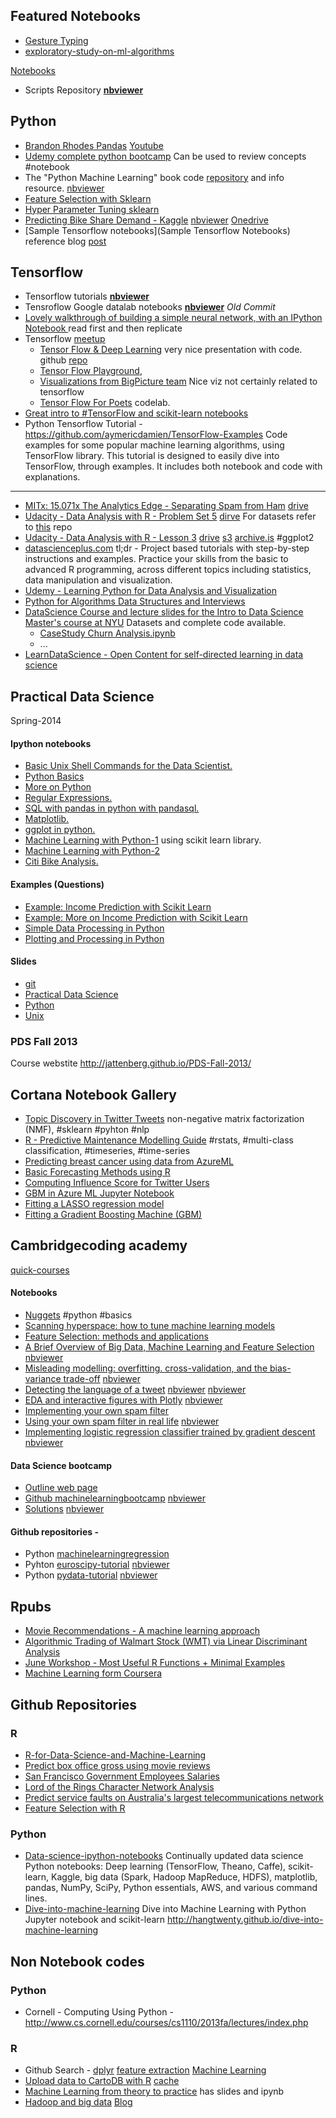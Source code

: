 

## Featured Notebooks 
- [Gesture Typing](http://nbviewer.jupyter.org/url/norvig.com/ipython/Gesture%20Typing.ipynb)
- [exploratory-study-on-ml-algorithms](https://www.kaggle.com/sharmasanthosh/allstate-claims-severity/exploratory-study-on-ml-algorithms)



[Notebooks](http://nbviewer.jupyter.org/github/vikasgupta1812/wiki/tree/gh-pages/notebooks/) 
- Scripts Repository [**nbviewer**](http://nbviewer.jupyter.org/github/vikasgupta1812/scripts/tree/master/) 

## Python
- [Brandon Rhodes Pandas](http://nbviewer.jupyter.org/github/brandon-rhodes/pycon-pandas-tutorial/tree/master/) [Youtube](https://www.youtube.com/watch?v=5JnMutdy6Fw)
- [Udemy complete python bootcamp](https://github.com/vikasgupta1812/Complete-Python-Bootcamp/tree/master/#complete-python-bootcamp) Can be used to review concepts #notebook
- The "Python Machine Learning" book code [repository](https://github.com/rasbt/python-machine-learning-book) and info resource. [nbviewer](http://nbviewer.jupyter.org/github/rasbt/python-machine-learning-book)
- [Feature Selection with Sklearn](http://nbviewer.ipython.org/github/jaganadhg/data_science_notebooks/blob/master/sklearn/scikit_learn_feature_selection.ipynb)
- [Hyper Parameter Tuning sklearn](http://nbviewer.ipython.org/github/jaganadhg/data_science_notebooks/blob/master/sklearn/sklearn_grid_search.ipynb)
- [Predicting Bike Share Demand - Kaggle](https://github.com/ganesh-krishnan/bikeshareDemand/tree/2576ae9fdded6e70e250ac1fa19e363d833792ba#predicting-bike-share-demand-learning-by-eking-out-maximum-performance) [nbviewer](http://nbviewer.jupyter.org/github/ganesh-krishnan/bikeshareDemand/tree/2576ae9fdded6e70e250ac1fa19e363d833792ba/) [Onedrive](https://onedrive.live.com/?id=46DDE5F519C073A0%2115849&cid=46DDE5F519C073A0)
- [Sample Tensorflow notebooks](Sample Tensorflow Notebooks) reference blog [post](https://blogs.technet.microsoft.com/machinelearning/2016/11/28/deep-learning-made-easy-in-azure/) 


## Tensorflow 
- Tensorflow tutorials [**nbviewer**](http://nbviewer.jupyter.org/github/pkmital/tensorflow_tutorials/tree/master/notebooks/)
- Tensroflow Google datalab notebooks  [**nbviewer**](http://nbviewer.jupyter.org/github/GoogleCloudPlatform/datalab/blob/a82d95f40a4c5faf9cfd527afb86f801ced6f969/content/datalab/samples/TensorFlow%20Machine%20Learning%20with%20Financial%20Data%20on%20Google%20Cloud%20Platform.ipynb) _Old Commit_
- [Lovely walkthrough of building a simple neural network, with an IPython Notebook ](http://cs231n.github.io/neural-networks-case-study/) read first and then replicate
- Tensorflow [meetup](http://www.meetup.com/gdgnyc/events/230848397/?from=ref)
    - [Tensor Flow & Deep Learning](https://docs.google.com/presentation/d/1TVixw6ItiZ8igjp6U17tcgoFrLSaHWQmMOwjlgQY9co/pub?slide=id.p) very nice presentation with code. github [repo](https://github.com/martin-gorner/tensorflow-mnist-tutorial)
    - [Tensor Flow Playground](http://playground.tensorflow.org/#activation=tanh&batchSize=10&dataset=circle&regDataset=reg-plane&learningRate=0.03&regularizationRate=0&noise=0&networkShape=4,2&seed=[masked]&showTestData=false&discretize=false&percTrainData=50&x=true&y=true&xTimesY=false&xSquared=false&ySquared=false&cosX=false&sinX=false&cosY=false&sinY=false&collectStats=false&problem=classification&initZero=false),
    - [Visualizations from BigPicture team](https://research.google.com/bigpicture/) Nice viz not certainly related to tensorflow
    - [Tensor Flow For Poets](https://codelabs.developers.google.com/codelabs/tensorflow-for-poets/index.html?index=..%2F..%2Fio2016#0) codelab.
- [Great intro to #TensorFlow and scikit-learn notebooks](https://github.com/PythonWorkshop/intro-to-tensorflow/blob/master/Wine-Quality/Wine%20Quality.ipynb)
- Python Tensorflow Tutorial - https://github.com/aymericdamien/TensorFlow-Examples
Code examples for some popular machine learning algorithms, using TensorFlow library. This tutorial is designed to easily dive into TensorFlow, through examples. It includes both notebook and code with explanations. 

----


- [MITx: 15.071x The Analytics Edge - Separating Spam from Ham](http://rstudio-pubs-static.s3.amazonaws.com/15854_fb25ca65439d4af4a48512d9abf943c7.html) [drive](https://drive.google.com/file/d/0B0J1O2jMMERWOUFFdkdVVlNQTkU/view?usp=drivesdk)
- [Udacity - Data Analysis with R - Problem Set 5](https://rpubs.com/mistophiles/ud651_problemset5) [dirve](https://drive.google.com/file/d/0B0J1O2jMMERWY21hVWJFTEVDaFk/view?usp=drivesdk) For datasets refer to [this](https://github.com/rajatsaxena/DataAnalysisCourse) repo
- [Udacity - Data Analysis with R - Lesson 3](https://rpubs.com/mistophiles/ud651_lesson3) [drive](https://drive.google.com/file/d/0B0J1O2jMMERWYjI1QjdINmVabjA/view?usp=drivesdk) [s3](https://s3.amazonaws.com/storagecheckpersonal/Udacity+-+Data+Analysis+with+R+-+Lesson+3.html?X-Amz-Date=20160607T031442Z&X-Amz-Expires=300&X-Amz-Algorithm=AWS4-HMAC-SHA256&X-Amz-Signature=c79ae5d35f6d7bbfd1ecec7fd7b8c322f46f5902dc03f40d2c194f1051ea2e79&X-Amz-Credential=ASIAJCTEUXOIKVY7R2IQ/20160607/us-east-1/s3/aws4_request&X-Amz-SignedHeaders=Host&x-amz-security-token=FQoDYXdzELT//////////wEaDJsM6B7oCQpcaRN47iLHAYKsCzxLaBt/e3kbTrrHdvESWgld5dL9Vf9cjyJzJkys0arxpQ4saxNMFvZEUk3JwNDDVWpLgqscasuIO5sai3xudsZUewNTenXvL5yCKwUnVdzUVC4fYrFNOcMbGUH9eqZ5q8/XwpZYyHytdZBZ9j4KyMQLSoEXqNBaY4/3ycOGBEGGlQdi9ePnUJYOO2baRoU3XcoffyR0XhQyrZ2NVfcJH/u/ElTuLGZowSHUOtv2GCmXhHdzXHlHNiDmixCfowWBs8hTX0co1PfYugU%3D) [archive.is](http://archive.is/swHoJ) #ggplot2 
- [datascienceplus.com](http://www.datascienceplus.com) tl;dr - Project based tutorials with step-by-step instructions and examples. Practice your skills from the basic to advanced R programming, across different topics including statistics, data manipulation and visualization. 
- [Udemy - Learning Python for Data Analysis and Visualization](https://github.com/vikasgupta1812/Udemy-notes) 
- [Python for Algorithms Data Structures and Interviews](https://github.com/vikasgupta1812/Python-for-Algorithms--Data-Structures--and-Interviews)
- [DataScience Course and lecture slides for the Intro to Data Science Master's course at NYU](https://github.com/vikasgupta1812/DataScienceCourse) Datasets and complete code available. 
	- [CaseStudy Churn Analysis.ipynb](http://nbviewer.jupyter.org/github/vikasgupta1812/DataScienceCourse/blob/master/ipython/CaseStudy_Churn_Analysis.ipynb)
	- ... 
- [LearnDataScience - Open Content for self-directed learning in data science](https://github.com/vikasgupta1812/LearnDataScience#ipython-notebooks--)

## Practical Data Science
Spring-2014

#### Ipython notebooks  

- [Basic Unix Shell Commands for the Data Scientist.](http://nbviewer.jupyter.org/github/vikasgupta1812/PDS-Spring-2014/blob/master/ipython_notebooks/Basic%20Unix%20Shell%20Commands%20for%20the%20Data%20Scientist.ipynb)
- [Python Basics](http://nbviewer.jupyter.org/github/vikasgupta1812/PDS-Spring-2014/blob/master/ipython_notebooks/Python%20Basics%20%28Practical%20Data%20Science%29.ipynb)
- [More on Python](http://nbviewer.jupyter.org/github/vikasgupta1812/PDS-Spring-2014/blob/master/ipython_notebooks/More%20on%20Python%20%28Practical%20Data%20Science%29.ipynb)
- [Regular Expressions.](http://nbviewer.jupyter.org/github/vikasgupta1812/PDS-Spring-2014/blob/master/ipython_notebooks/Regular%20Expressions.ipynb)
- [SQL with pandas in python with pandasql.](http://nbviewer.jupyter.org/github/vikasgupta1812/PDS-Spring-2014/blob/master/ipython_notebooks/SQL%20with%20pandas%20in%20python%20with%20pandasql.ipynb)
- [Matplotlib.](http://nbviewer.jupyter.org/github/vikasgupta1812/PDS-Spring-2014/blob/master/ipython_notebooks/Matplotlib.ipynb)
- [ggplot in python.](http://nbviewer.jupyter.org/github/vikasgupta1812/PDS-Spring-2014/blob/master/ipython_notebooks/ggplot%20in%20python.ipynb)
- [Machine Learning with Python-1](http://nbviewer.jupyter.org/github/vikasgupta1812/PDS-Spring-2014/blob/master/ipython_notebooks/Briefly%21%20Machine%20Learning%20with%20Python%20%28Practical%20Data%20Science%29.ipynb) using scikit learn library.
- [Machine Learning with Python-2](http://nbviewer.jupyter.org/github/vikasgupta1812/PDS-Spring-2014/blob/master/ipython_notebooks/Machine%20Learning%20with%20Python.ipynb)
- [Citi Bike Analysis.](http://nbviewer.jupyter.org/github/vikasgupta1812/PDS-Spring-2014/blob/master/ipython_notebooks/Citi%20Bike%20Analysis.ipynb)

#### Examples (Questions)
- [Example: Income Prediction with Scikit Learn](https://github.com/vikasgupta1812/PDS-Spring-2014/blob/master/examples/income_prediction_with_scikit.md#example-income-prediction-with-scikit-learn)
- [Example: More on Income Prediction with Scikit Learn](https://github.com/vikasgupta1812/PDS-Spring-2014/blob/master/examples/income_prediction_with_scikit_2.md#example-more-on-income-prediction-with-scikit-learn)
- [Simple Data Processing in Python](https://github.com/vikasgupta1812/PDS-Spring-2014/blob/master/examples/simple_data_processing_py.md#example-simple-data-processing-in-python)
- [Plotting and Processing in Python](https://github.com/vikasgupta1812/PDS-Spring-2014/blob/master/examples/simple_plotting_with_python.md#example-plotting-and-processing-in-python)

#### Slides
- [git](https://github.com/vikasgupta1812/PDS-Spring-2014/blob/master/slides_pdf/git.pdf)
- [Practical Data Science](https://github.com/vikasgupta1812/PDS-Spring-2014/blob/master/slides_pdf/pds1.pdf)
- [Python](https://github.com/vikasgupta1812/PDS-Spring-2014/blob/master/slides_pdf/python.pdf)
- [Unix](https://github.com/vikasgupta1812/PDS-Spring-2014/blob/master/slides_pdf/unix.pdf)

### PDS Fall 2013
Course webstite http://jattenberg.github.io/PDS-Fall-2013/


## Cortana Notebook Gallery
- [Topic Discovery in Twitter Tweets](https://gallery.cortanaintelligence.com/Notebook/Topic-Discovery-in-Twitter-Tweets-1) non-negative matrix factorization (NMF), #sklearn #pyhton #nlp
- [R - Predictive Maintenance Modelling Guide](https://gallery.cortanaintelligence.com/Notebook/Predictive-Maintenance-Modelling-Guide-R-Notebook-1) #rstats, #multi-class classification, #timeseries, #time-series
- [Predicting breast cancer using data from AzureML](https://gallery.cortanaintelligence.com/Notebook/Predicting-breast-cancer-using-data-from-AzureML-4)
- [Basic Forecasting Methods using R](https://gallery.cortanaintelligence.com/Notebook/Basic-Forecasting-Methods-using-R-1) 
- [Computing Influence Score for Twitter Users](https://gallery.cortanaintelligence.com/Notebook/Computing-Influence-Score-for-Twitter-Users-1)
- [GBM in Azure ML Jupyter Notebook](https://gallery.cortanaintelligence.com/Notebook/GBM-in-Azure-ML-Jupyter-Notebook-4)
- [Fitting a LASSO regression model](https://gallery.cortanaintelligence.com/Notebook/Fitting-a-LASSO-regression-model-and-publishing-to-Azure-ML-using-R-5)
- [Fitting a Gradient Boosting Machine (GBM) ](https://gallery.cortanaintelligence.com/Notebook/Fitting-a-Gradient-Boosting-Machine-GBM-and-publishing-to-AzureML-using-R-6)


## Cambridgecoding academy
[quick-courses](http://online.cambridgecoding.com/quick-courses)


#### Notebooks 
- [Nuggets](http://nbviewer.jupyter.org/github/cambridgecoding/tutorials/blob/master/FebruaryNuggets/Nuggets.ipynb) #python #basics
- [Scanning hyperspace: how to tune machine learning models](http://nbviewer.jupyter.org/urls/s3-eu-west-1.amazonaws.com/com.cambridgecoding.students/cca_admin/notebooks/2f890508a400ae12c39fa070c5daf954/notebook.ipynb)
- [Feature Selection: methods and applications](http://online.cambridgecoding.com/notebooks/cca_admin/feature-selection-methods-and-applications-2)
- [A Brief Overview of Big Data, Machine Learning and Feature Selection](http://online.cambridgecoding.com/notebooks/cca_admin/a-brief-overview-of-big-data-machine-learning-and-feature-selection) [nbviewer](http://nbviewer.jupyter.org/urls/s3-eu-west-1.amazonaws.com/com.cambridgecoding.students/cca_admin/notebooks/5e6c0f765b8828c620273701e532cc12/notebook.ipynb)
- [Misleading modelling: overfitting. cross-validation, and the bias-variance trade-off](http://online-dev.cambridgecoding.com/notebooks/cca_admin/misleading-modelling-overfitting-crossvalidation-and-the-biasvariance-tradeoff) [nbviewer](http://nbviewer.jupyter.org/urls/s3-eu-west-1.amazonaws.com/com.cambridgecoding.students/cca_admin/notebooks/ef329873a2ee75012ec579d7e214fbb7/notebook.ipynb)
- [Detecting the language of a tweet](http://online.cambridgecoding.com/notebooks/nsorros/detecting-the-language-of-a-tweet-4) [nbviewer](http://nbviewer.jupyter.org/urls/s3-eu-west-1.amazonaws.com/com.cambridgecoding.students/nsorros/notebooks/99423bb09a1cbb1647f333cad9e66205/notebook.ipynb) [nbviewer](http://nbviewer.jupyter.org/urls/s3-eu-west-1.amazonaws.com/com.cambridgecoding.students/nsorros/notebooks/99423bb09a1cbb1647f333cad9e66205/notebook.ipynb) 
- [EDA and interactive figures with Plotly](http://online.cambridgecoding.com/notebooks/cca_admin/eda-and-interactive-figures-with-plotly)  [nbviewer](http://nbviewer.jupyter.org/urls/s3-eu-west-1.amazonaws.com/com.cambridgecoding.students/cca_admin/notebooks/2d7c70bdfacee4fd101a05028db3fd28/notebook.ipynb)
- [Implementing your own spam filter](https://blog.cambridgecoding.com/2016/01/25/implementing-your-own-spam-filter/)
- [Using your own spam filter in real life](http://online.cambridgecoding.com/notebooks/cca_admin/using-your-own-spam-filter-in-real-life)  [nbviewer](http://nbviewer.jupyter.org/urls/s3-eu-west-1.amazonaws.com/com.cambridgecoding.students/cca_admin/notebooks/3438a1f39b93ef8e8fe22e78ac40d0b7/notebook.ipynb)
- [Implementing logistic regression classifier trained by gradient descent](http://online.cambridgecoding.com/notebooks/eWReNYcAfB/implementing-logistic-regression-classifier-trained-by-gradient-descent-4) [nbviewer](http://nbviewer.jupyter.org/urls/s3-eu-west-1.amazonaws.com/com.cambridgecoding.students/eWReNYcAfB/notebooks/1270b9997b364b502607eaa007044088/notebook.ipynb)

#### Data Science bootcamp 
- [Outline web page](https://cambridgecoding.com/datascience-bootcamp#outline)
- [Github machinelearningbootcamp](https://github/cambridgecoding/machinelearningbootcamp) [nbviewer](http://nbviewer.jupyter.org/github/cambridgecoding/machinelearningbootcamp)
- [Solutions](https://github.com/vikasgupta1812/machinelearningbootcamp) [nbviewer](http://nbviewer.jupyter.org/github/sandragreiss/machinelearningbootcamp)

#### Github repositories - 
- Python [machinelearningregression](https://github.com/cambridgecoding/machinelearningregression)
- Pyhton [euroscipy-tutorial](https://github.com/cambridgecoding/euroscipy-tutorial)  [nbviewer](http://nbviewer.jupyter.org/github/cambridgecoding/euroscipy-tutorial)
- Python [pydata-tutorial](https://github.com/cambridgecoding/pydata-tutorial) [nbviewer](http://nbviewer.jupyter.org/github.com/cambridgecoding/pydata-tutorial)

## Rpubs 
- [Movie Recommendations - A machine learning approach](http://rpubs.com/conlaw/movierecommend)
- [Algorithmic Trading of Walmart Stock (WMT) via Linear Discriminant Analysis](http://rpubs.com/zpollak/trading_lda_wmt)
- [June Workshop - Most Useful R Functions + Minimal Examples](http://rpubs.com/crt34/june_workshop)
- [Machine Learning form Coursera](http://rstudio-pubs-static.s3.amazonaws.com/19460_cd418196d20548ae9d0f4a8e497f4a31.html)

## Github Repositories

### R
- [R-for-Data-Science-and-Machine-Learning](http://nbviewer.jupyter.org/github/Pierian-Data/NYC-Data-Training-20160606/tree/37156f4658d3acc19fddf65cefe7a04930cae5b1/R-Course/)
- [Predict box office gross using movie reviews](http://nbviewer.jupyter.org/github/janie128/Project-movies/blob/master/Box_Office_Predictions.ipynb)
- [San Francisco Government Employees Salaries](http://nbviewer.jupyter.org/github/janie128/Random_Projects/blob/master/SFsalaries.ipynb)
- [Lord of the Rings Character Network Analysis](http://nbviewer.jupyter.org/github/janie128/Random_Projects/blob/master/LOTRCharacters/LOTRCharacters.ipynb)
- [Predict service faults on Australia's largest telecommunications network](http://nbviewer.jupyter.org/github/janie128/Random_Projects/blob/master/KaggleTelstra/KaggleTelstra.ipynb)
- [Feature Selection with R](http://nbviewer.ipython.org/github/jaganadhg/data_science_notebooks/blob/master/R/feature_selection_with_r.ipynb)


### Python
- [Data-science-ipython-notebooks](https://github.com/donnemartin/data-science-ipython-notebooks) Continually updated data science Python notebooks: Deep learning (TensorFlow, Theano, Caffe), scikit-learn, Kaggle, big data (Spark, Hadoop MapReduce, HDFS), matplotlib, pandas, NumPy, SciPy, Python essentials, AWS, and various command lines.
- [Dive-into-machine-learning](https://github.com/hangtwenty/dive-into-machine-learning) Dive into Machine Learning with Python Jupyter notebook and scikit-learn http://hangtwenty.github.io/dive-into-machine-learning


## Non Notebook codes 
### Python
- Cornell - Computing Using Python -http://www.cs.cornell.edu/courses/cs1110/2013fa/lectures/index.php

### R
- Github Search - [dplyr](https://github.com/search?utf8=%E2%9C%93&q=%22text%2Fx-r-source%22+dplyr&type=Code&ref=searchresults) [feature extraction](https://github.com/search?utf8=%E2%9C%93&q=%22text%2Fx-r-source%22+feature+extraction&type=Code&ref=searchresults) [Machine Learning](https://github.com/search?utf8=%E2%9C%93&q=%22text%2Fx-r-source%22+machine+learning&type=Code&ref=searchresults)
- [Upload data to CartoDB with R](rstudio-pubs-static.s3.amazonaws.com/22656_6fe3c225892740bb90c88f079edc494d.html) [cache](https://drive.google.com/file/d/0B0J1O2jMMERWT09WTUsxTHNPalU/view?usp=drivesdk)
- [Machine Learning from theory to practice](http://www.cmap.polytechnique.fr/~lepennec/enseignement/M2DataScience/) has slides and ipynb
- [Hadoop and big data](http://nbviewer.jupyter.org/url/napitupulu-jon.appspot.com/posts/hadoop-bigdata-ud617.ipynb) [Blog](http://napitupulu-jon.appspot.com/index.html)